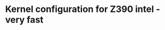 <h1>Kernel configuration for Z390 intel - very fast</h1>
<img src=""https://github.com/Curar/rakietka/blob/master/img/gepard.jpg>
